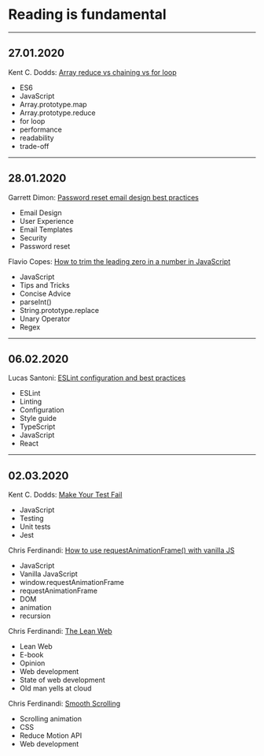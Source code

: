 # Reading is fundamental

---

## 27.01.2020

Kent C. Dodds: [Array reduce vs chaining vs for loop](https://kentcdodds.com/blog/array-reduce-vs-chaining-vs-for-loop)

- ES6
- JavaScript
- Array.prototype.map
- Array.prototype.reduce
- for loop
- performance
- readability
- trade-off

---

## 28.01.2020

Garrett Dimon: [Password reset email design best practices](https://postmarkapp.com/guides/password-reset-email-best-practices)

- Email Design
- User Experience
- Email Templates
- Security
- Password reset

Flavio Copes: [How to trim the leading zero in a number in JavaScript](https://flaviocopes.com/how-to-trim-leading-zero-number/)

- JavaScript
- Tips and Tricks
- Concise Advice
- parseInt()
- String.prototype.replace
- Unary Operator
- Regex

---

## 06.02.2020

Lucas Santoni: [ESLint configuration and best practices](https://blog.geographer.fr/eslint-guide)

- ESLint
- Linting
- Configuration
- Style guide
- TypeScript
- JavaScript
- React

---

## 02.03.2020

Kent C. Dodds: [Make Your Test Fail](https://kentcdodds.com/blog/make-your-test-fail)

- JavaScript
- Testing
- Unit tests
- Jest

Chris Ferdinandi: [How to use requestAnimationFrame() with vanilla JS](https://gomakethings.com/how-to-use-requestanimationframe-with-vanilla-js/)

- JavaScript
- Vanilla JavaScript
- window.requestAnimationFrame
- requestAnimationFrame
- DOM
- animation
- recursion

Chris Ferdinandi: [The Lean Web](https://leanweb.dev/ebook/)

- Lean Web
- E-book
- Opinion
- Web development
- State of web development
- Old man yells at cloud

Chris Ferdinandi: [Smooth Scrolling](https://vanillajstoolkit.com/reference/javascript-free/smooth-scrolling/)

- Scrolling animation
- CSS
- Reduce Motion API
- Web development